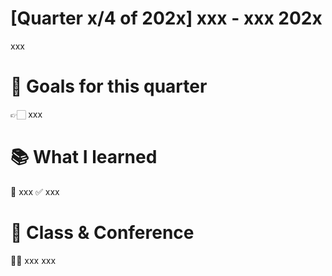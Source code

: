 # [Quarter x/4 of 202x] xxx - xxx 202x
xxx

# 🎯 Goals for this quarter
👉🏻 xxx

# 📚 What I learned
🚀 xxx
✅ xxx

# 🎤 Class & Conference
✍🏻 xxx
xxx
